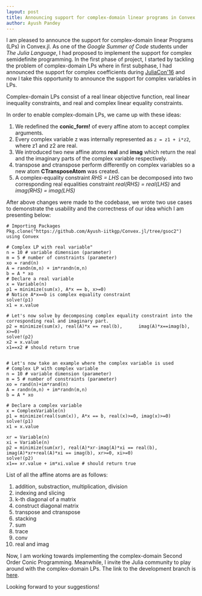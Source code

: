 ```yaml
---
layout: post
title: Announcing support for complex-domain linear programs in Convex.jl
author: Ayush Pandey
---
```


I am pleased to announce the support for complex-domain linear Programs (LPs) in Convex.jl. As one of the *Google Summer of Code* students under *The Julia Language*, I had proposed to implement the support for complex semidefinite programming. In the first phase of project, I started by tackling the problem of complex-domain LPs where in first subphase, I had announced the support for complex coefficients during [JuliaCon'16](https://www.youtube.com/watch?v=fHG4uEOlMbY) and now I take this opportunity to announce the support for complex variables in LPs.

Complex-domain LPs consist of a real linear objective function, real linear inequality constraints, and real and complex linear equality constraints.

In order to enable complex-domain LPs, we came up with these ideas:

1. We redefined the **conic_form!** of every affine atom to accept complex arguments.
2. Every complex variable z was internally represented as `z = z1 + i*z2`, where z1 and z2 are real.
3. We introduced two new affine atoms **real** and **imag** which return the real and the imaginary parts of the complex variable respectively.
4. transpose and ctranspose perform differently on complex variables so a new atom **CTransposeAtom** was created.
5. A complex-equality constraint *RHS = LHS* can be decomposed into two corresponding real equalities constraint *real(RHS) = real(LHS)* and *imag(RHS) = imag(LHS)*

After above changes were made to the codebase, we wrote two use cases to demonstrate the usability and the correctness of our idea which I am presenting below:

    # Importing Packages
    Pkg.clone("https://github.com/Ayush-iitkgp/Convex.jl/tree/gsoc2")
    using Convex
 
    # Complex LP with real variable"
    n = 10 # variable dimension (parameter)
    m = 5 # number of constraints (parameter)
    xo = rand(n)
    A = randn(m,n) + im*randn(m,n)
    b = A * xo 
    # Declare a real variable
    x = Variable(n)
    p1 = minimize(sum(x), A*x == b, x>=0) 
    # Notice A*x==b is complex equality constraint 
    solve!(p1)
    x1 = x.value
    
    # Let's now solve by decomposing complex equality constraint into the corresponding real and imaginary part.
    p2 = minimize(sum(x), real(A)*x == real(b),      imag(A)*x==imag(b), x>=0)
    solve!(p2)
    x2 = x.value
    x1==x2 # should return true
    

    # Let's now take an example where the complex variable is used
    # Complex LP with complex variable
    n = 10 # variable dimension (parameter)
    m = 5 # number of constraints (parameter)
    xo = rand(n)+im*rand(n)
    A = randn(m,n) + im*randn(m,n)
    b = A * xo
    
    # Declare a complex variable
    x = ComplexVariable(n)
    p1 = minimize(real(sum(x)), A*x == b, real(x)>=0, imag(x)>=0)
    solve!(p1)
    x1 = x.value
    
    xr = Variable(n)
    xi = Variable(n)
    p2 = minimize(sum(xr), real(A)*xr-imag(A)*xi == real(b), imag(A)*xr+real(A)*xi == imag(b), xr>=0, xi>=0)
    solve!(p2)
    x1== xr.value + im*xi.value # should return true

List of all the affine atoms are as follows:

1. addition, substraction, multiplication, division
2. indexing and slicing
3. k-th diagonal of a matrix
4. construct diagonal matrix
5. transpose and ctranspose
6. stacking
7. sum
8. trace
9. conv
10. real and imag

Now, I am working towards implementing the complex-domain Second Order Conic Programming. Meanwhile, I invite the Julia community to play around with the complex-domain LPs. The link to the development branch is [here](https://github.com/Ayush-iitkgp/Convex.jl/tree/gsoc2).

Looking forward to your suggestions!